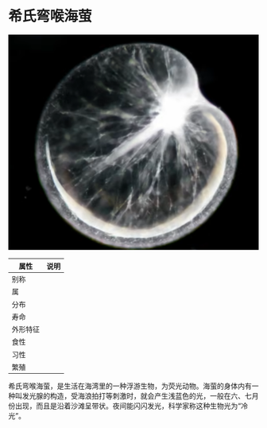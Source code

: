 # 希氏弯喉海萤

![](01.png)

|属性|说明|
| ---- | ---- |
| 别称||
| 属||
| 分布||
| 寿命||
| 外形特征||
| 食性||
| 习性||
| 繁殖||

希氏弯喉海萤，是生活在海湾里的一种浮游生物，为荧光动物。海萤的身体内有一种叫发光腺的构造，受海浪拍打等刺激时，就会产生浅蓝色的光，一般在六、七月份出现，而且是沿着沙滩呈带状。夜间能闪闪发光，科学家称这种生物光为“冷光”。
